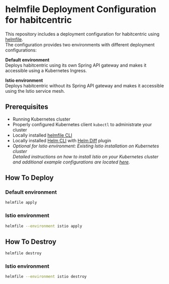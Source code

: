 # helmfile Deployment Configuration for habitcentric

This repository includes a deployment configuration for habitcentric using [helmfile](https://github.com/roboll/helmfile).  
The configuration provides two environments with different deployment configurations:

**Default environment**  
Deploys habitcentric using its own Spring API gateway and makes it accessible using a Kubernetes Ingress.

**Istio environment**  
Deploys habitcentric without its Spring API gateway and makes it accessible using the Istio service mesh.

## Prerequisites

- Running Kubernetes cluster
- Properly configured Kubernetes client `kubectl` to administrate your cluster
- Locally installed [helmfile CLI](https://github.com/roboll/helmfile#installation) 
- Locally installed [Helm CLI](https://helm.sh/docs/using_helm/#install-helm) with [Helm Diff](https://github.com/databus23/helm-diff#install) plugin
- *Optional for Istio environment: Existing Istio installation on Kubernetes cluster*  
  *Detailed instructions on how to install Istio on your Kubernetes cluster and additional example configurations are located [here](https://gitlab.com/habitcentric/istio).*

## How To Deploy

### Default environment

```bash
helmfile apply
```

### Istio environment

```bash
helmfile --environment istio apply
```

## How To Destroy

```bash
helmfile destroy
```

### Istio environment

```bash
helmfile --environment istio destroy
```

